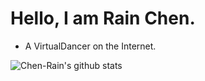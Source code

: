 # Hello, I am Rain Chen.
- A VirtualDancer on the Internet.

![Chen-Rain's github stats](https://github-readme-stats.vercel.app/api?username=Chen-Rain&show_icons=true&bg_color=DEG,#FF69B4,#EE82EE,#7B68EE,#87CEFA&title_color=#F8F8FF&text_color=#F8F8FF&icon_color=#191970)


